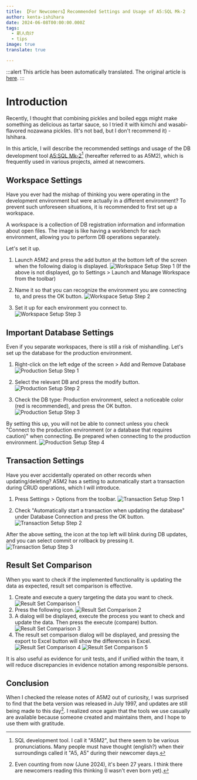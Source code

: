 ```yaml
---
title: 【For Newcomers】Recommended Settings and Usage of A5:SQL Mk-2
author: kenta-ishihara
date: 2024-06-08T00:00:00.000Z
tags:
  - 新人向け
  - tips
image: true　
translate: true

---
```


:::alert
This article has been automatically translated.
The original article is [here](https://developer.mamezou-tech.com/blogs/2024/06/08/a5m2_settings/).
:::



# Introduction

Recently, I thought that combining pickles and boiled eggs might make something as delicious as tartar sauce, so I tried it with kimchi and wasabi-flavored nozawana pickles. (It's not bad, but I don't recommend it) - Ishihara.

In this article, I will describe the recommended settings and usage of the DB development tool [A5:SQL Mk-2](https://a5m2.mmatsubara.com/)[^1] (hereafter referred to as A5M2), which is frequently used in various projects, aimed at newcomers.

## Workspace Settings
Have you ever had the mishap of thinking you were operating in the development environment but were actually in a different environment? To prevent such unforeseen situations, it is recommended to first set up a workspace.

A workspace is a collection of DB registration information and information about open files. The image is like having a workbench for each environment, allowing you to perform DB operations separately.

Let's set it up.
1. Launch A5M2 and press the add button at the bottom left of the screen when the following dialog is displayed.
![Workspace Setup Step 1](/img/blogs/2024/0509_a5m2_settings/workspace_1.png)
   (If the above is not displayed, go to Settings > Launch and Manage Workspace from the toolbar)

2. Name it so that you can recognize the environment you are connecting to, and press the OK button.
![Workspace Setup Step 2](/img/blogs/2024/0509_a5m2_settings/workspace_2.png)

3. Set it up for each environment you connect to.
![Workspace Setup Step 3](/img/blogs/2024/0509_a5m2_settings/workspace_3.png)

## Important Database Settings
Even if you separate workspaces, there is still a risk of mishandling. Let's set up the database for the production environment.

1. Right-click on the left edge of the screen > Add and Remove Database
![Production Setup Step 1](/img/blogs/2024/0509_a5m2_settings/productio_setting_1.png)

2. Select the relevant DB and press the modify button.
![Production Setup Step 2](/img/blogs/2024/0509_a5m2_settings/productio_setting_2.png)

3. Check the DB type: Production environment, select a noticeable color (red is recommended), and press the OK button.
![Production Setup Step 3](/img/blogs/2024/0509_a5m2_settings/productio_setting_3.png)

By setting this up, you will not be able to connect unless you check "Connect to the production environment (or a database that requires caution)" when connecting. Be prepared when connecting to the production environment.
![Production Setup Step 4](/img/blogs/2024/0509_a5m2_settings/productio_setting_4.png)

## Transaction Settings
Have you ever accidentally operated on other records when updating/deleting? A5M2 has a setting to automatically start a transaction during CRUD operations, which I will introduce.

1. Press Settings > Options from the toolbar.
![Transaction Setup Step 1](/img/blogs/2024/0509_a5m2_settings/transaction_1.png)

2. Check "Automatically start a transaction when updating the database" under Database Connection and press the OK button.
![Transaction Setup Step 2](/img/blogs/2024/0509_a5m2_settings/transaction_2.png)

After the above setting, the icon at the top left will blink during DB updates, and you can select commit or rollback by pressing it.
![Transaction Setup Step 3](/img/blogs/2024/0509_a5m2_settings/transaction_3.png)

## Result Set Comparison
When you want to check if the implemented functionality is updating the data as expected, result set comparison is effective.
1. Create and execute a query targeting the data you want to check.
   ![Result Set Comparison 1](/img/blogs/2024/0509_a5m2_settings/result_set_comparison_1.png)
2. Press the following icon.
   ![Result Set Comparison 2](/img/blogs/2024/0509_a5m2_settings/result_set_comparison_2.png)
3. A dialog will be displayed, execute the process you want to check and update the data. Then press the execute (compare) button.
   ![Result Set Comparison 3](/img/blogs/2024/0509_a5m2_settings/result_set_comparison_3.png)
4. The result set comparison dialog will be displayed, and pressing the export to Excel button will show the differences in Excel.
   ![Result Set Comparison 4](/img/blogs/2024/0509_a5m2_settings/result_set_comparison_4.png)
   ![Result Set Comparison 5](/img/blogs/2024/0509_a5m2_settings/result_set_comparison_5.png)

It is also useful as evidence for unit tests, and if unified within the team, it will reduce discrepancies in evidence notation among responsible persons.

## Conclusion
When I checked the release notes of A5M2 out of curiosity, I was surprised to find that the beta version was released in July 1997, and updates are still being made to this day[^2]. I realized once again that the tools we use casually are available because someone created and maintains them, and I hope to use them with gratitude.

[^1]: SQL development tool. I call it "A5M2", but there seem to be various pronunciations. Many people must have thought (english?) when their surroundings called it "A5, A5" during their newcomer days.
[^2]: Even counting from now (June 2024), it's been 27 years. I think there are newcomers reading this thinking (I wasn't even born yet).
